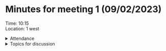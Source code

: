 # Minutes for meeting 1 (09/02/2023)
Time: 10:15 <br>
Location: 1 west

<details><summary>Attendance</summary><p>
  
  - Alexander Agafonov	
  - Thomas Canning	
  - Artiom	Casian	
  - ~Arthur	Chen~
  - ~Alex	Clarke~	
  - Harry	Crane

</p></details>

<details><summary>Topics for discussion</summary><p>
  
  - Agreement on language, tools, and IDE <br>
      Java, Intellij, 
  - Explanation of GitHub <br>
  Branches, how its set out
  - Begining of discussion for requirements for software<br>
  Will discuss after going through references
  - Discussion of timescale for 1st sprint<br>
  not starting for a while
  - What software we will do report in (latex, word etc)<br>
  latex
  - Decide on time and date for next meeting
  
</p></details>

